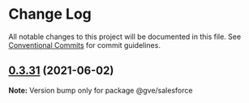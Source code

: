 # Change Log

All notable changes to this project will be documented in this file.
See [Conventional Commits](https://conventionalcommits.org) for commit guidelines.

## [0.3.31](https://www-github.cisco.com/matnorri/essentials/compare/@gve/salesforce@0.3.30...@gve/salesforce@0.3.31) (2021-06-02)

**Note:** Version bump only for package @gve/salesforce

